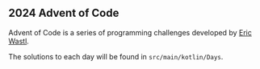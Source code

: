## 2024 Advent of Code

Advent of Code is a series of programming challenges developed by [Eric Wastl](https://was.tl).

The solutions to each day will be found in `src/main/kotlin/Days`.